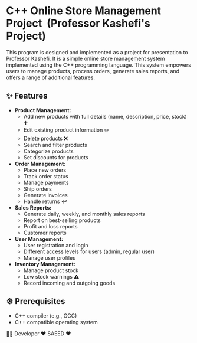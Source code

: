 # C++ Online Store Management Project ️ (Professor Kashefi's Project)

This program is designed and implemented as a project for presentation to Professor Kashefi. It is a simple online store management system implemented using the C++ programming language. This system empowers users to manage products, process orders, generate sales reports, and offers a range of additional features.

## ✨ Features

* **Product Management:**
    * Add new products with full details (name, description, price, stock) ➕
    * Edit existing product information ✏️
    * Delete products ❌️
    * Search and filter products
    * Categorize products
    * Set discounts for products ️
* **Order Management:**
    * Place new orders
    * Track order status ️
    * Manage payments
    * Ship orders
    * Generate invoices
    * Handle returns ↩️
* **Sales Reports:**
    * Generate daily, weekly, and monthly sales reports
    * Report on best-selling products
    * Profit and loss reports
    * Customer reports
* **User Management:** ‍
    * User registration and login
    * Different access levels for users (admin, regular user) ️️
    * Manage user profiles
* **Inventory Management:**
    * Manage product stock
    * Low stock warnings ⚠️
    * Record incoming and outgoing goods

## ⚙️ Prerequisites

* C++ compiler (e.g., GCC) ️
* C++ compatible operating system ️️️

👨‍💻 Developer ❤️ SAEED ❤️